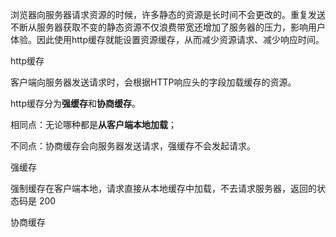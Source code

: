 ​	浏览器向服务器请求资源的时候，许多静态的资源是长时间不会更改的。重复发送不断从服务器获取不变的静态资源不仅浪费带宽还增加了服务器的压力，影响用户体验。因此使用http缓存就能设置资源缓存，从而减少资源请求、减少响应时间。



http缓存

客户端向服务器发送请求时，会根据HTTP响应头的字段加载缓存的资源。

http缓存分为**强缓存**和**协商缓存**。

相同点：无论哪种都是**从客户端本地加载**；

不同点：协商缓存会向服务器发送请求，强缓存不会发起请求。



强缓存

强制缓存在客户端本地，请求直接从本地缓存中加载，不去请求服务器，返回的状态码是 200





协商缓存

